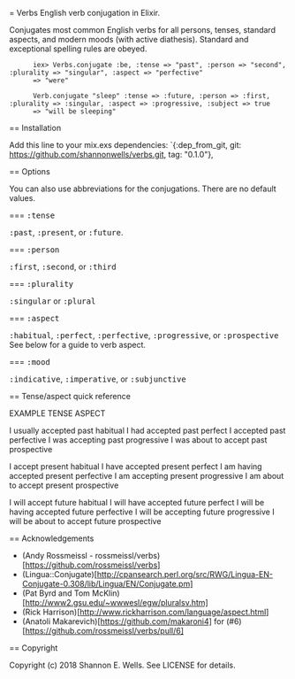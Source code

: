 = Verbs
English verb conjugation in Elixir.

Conjugates most common English verbs for all persons, tenses, standard aspects, and modern moods (with active diathesis). Standard and exceptional spelling rules are obeyed.

```
      iex> Verbs.conjugate :be, :tense => "past", :person => "second", :plurality => "singular", :aspect => "perfective"
      => "were"

      Verb.conjugate "sleep" :tense => :future, :person => :first, :plurality => :singular, :aspect => :progressive, :subject => true
      => "will be sleeping"
```  

== Installation

  Add this line to your mix.exs dependencies:
  `{:dep_from_git, git: https://github.com/shannonwells/verbs.git, tag: "0.1.0"},

== Options

You can also use abbreviations for the conjugations. There are no default values.

=== <tt>:tense</tt>

<tt>:past</tt>, <tt>:present</tt>, or <tt>:future</tt>.

=== <tt>:person</tt>

<tt>:first</tt>, <tt>:second</tt>, or <tt>:third</tt>

=== <tt>:plurality</tt>

<tt>:singular</tt> or <tt>:plural</tt>

=== <tt>:aspect</tt>

<tt>:habitual</tt>, <tt>:perfect</tt>, <tt>:perfective</tt>, <tt>:progressive</tt>, or <tt>:prospective</tt>
See below for a guide to verb aspect.

=== <tt>:mood</tt>

<tt>:indicative</tt>, <tt>:imperative</tt>, or <tt>:subjunctive</tt>

== Tense/aspect quick reference

  EXAMPLE                   TENSE    ASPECT

  I usually accepted        past     habitual
  I had accepted            past     perfect
  I accepted                past     perfective
  I was accepting           past     progressive
  I was about to accept     past     prospective

  I accept                  present  habitual
  I have accepted           present  perfect
  I am having accepted      present  perfective
  I am accepting            present  progressive
  I am about to accept      present  prospective

  I will accept             future   habitual
  I will have accepted      future   perfect
  I will be having accepted future   perfective
  I will be accepting       future   progressive
  I will be about to accept future   prospective

== Acknowledgements
* (Andy Rossmeissl - rossmeissl/verbs)[https://github.com/rossmeissl/verbs]
* (Lingua::Conjugate)[http://cpansearch.perl.org/src/RWG/Lingua-EN-Conjugate-0.308/lib/Lingua/EN/Conjugate.pm]
* (Pat Byrd and Tom McKlin)[http://www2.gsu.edu/~wwwesl/egw/pluralsv.htm]
* (Rick Harrison)[http://www.rickharrison.com/language/aspect.html]
* (Anatoli Makarevich)[https://github.com/makaroni4] for (#6)[https://github.com/rossmeissl/verbs/pull/6]

== Copyright

Copyright (c) 2018 Shannon E. Wells. See LICENSE for details.
